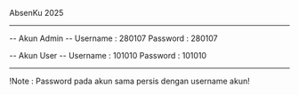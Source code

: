 AbsenKu 2025

-------------------------------------------------------------

-- Akun Admin --
Username : 280107
Password : 280107

-- Akun User --
Username : 101010
Password : 101010

-------------------------------------------------------------

!Note : Password pada akun sama persis dengan username akun!
